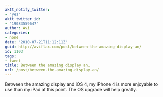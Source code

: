```yaml
---
aktt_notify_twitter:
- "yes"
aktt_twitter_id:
- "19083559647"
author: Avi
categories:
- none
date: "2010-07-21T11:12:11Z"
guid: http://aviflax.com/post/between-the-amazing-display-an/
id: 1103
tags:
- tweet
title: Between the amazing display an…
url: /post/between-the-amazing-display-an/
---
```

Between the amazing display and iOS 4, my iPhone 4 is more enjoyable to use than my iPad at this point. The OS upgrade will help greatly.